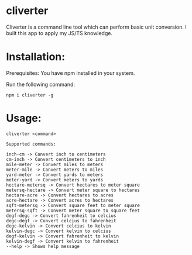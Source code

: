# cliverter

Cliverter is a command line tool which can perform basic unit conversion. I built this app to apply my JS/TS knowledge.

# Installation:

Prerequisites: You have npm installed in your system.

Run the following command:

`npm i cliverter -g`

# Usage:

```
cliverter <command>

Supported commands:

inch-cm -> Convert inch to centimeters
cm-inch -> Convert centimeters to inch
mile-meter -> Convert miles to meters
meter-mile -> Convert meters to miles
yard-meter -> Convert yards to meters
meter-yard -> Convert meters to yards
hectare-metersq -> Convert hectares to meter square
metersq-hectare -> Convert meter square to hectares
hectare-acre -> Convert hectares to acres
acre-hectare -> Convert acres to hectares
sqft-metersq -> Convert square feet to meter square
metersq-sqft -> Convert meter square to square feet
degf-degc -> Convert fahrenheit to celcius
degc-degf -> Convert celcius to fahrenheit
degc-kelvin -> Convert celcius to kelvin
kelvin-degc -> Convert kelvin to celcius
degf-kelvin -> Convert fahrenheit to kelvin
kelvin-degf -> Convert kelvin to fahrenheit
--help -> Shows help message
```
